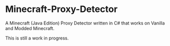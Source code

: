 # Minecraft-Proxy-Detector
A Minecraft (Java Edition) Proxy Detector written in C# that works on Vanilla and Modded Minecraft.

This is still a work in progress.
